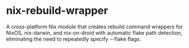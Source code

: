 # nix-rebuild-wrapper
A cross-platform Nix module that creates rebuild command wrappers for NixOS, nix-darwin, and nix-on-droid with automatic flake path detection, eliminating the need to repeatedly specify --flake flags.
